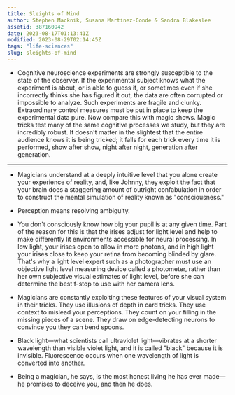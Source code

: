 ```yaml
---
title: Sleights of Mind
author: Stephen Macknik, Susana Martinez-Conde & Sandra Blakeslee
assetid: 387160942
date: 2023-08-17T01:13:41Z
modified: 2023-08-29T02:14:45Z
tags: "life-sciences"
slug: sleights-of-mind
---
```


*  Cognitive neuroscience experiments are strongly susceptible to the state of the observer. If the experimental subject knows what the experiment is about, or is able to guess it, or sometimes even if she incorrectly thinks she has figured it out, the data are often corrupted or impossible to analyze. Such experiments are fragile and clunky. Extraordinary control measures must be put in place to keep the experimental data pure.
   Now compare this with magic shows. Magic tricks test many of the same cognitive processes we study, but they are incredibly robust. It doesn't matter in the slightest that the entire audience knows it is being tricked; it falls for each trick every time it is performed, show after show, night after night, generation after generation.

---

*  Magicians understand at a deeply intuitive level that you alone create your experience of reality, and, like Johnny, they exploit the fact that your brain does a staggering amount of outright confabulation in order to construct the mental simulation of reality known as "consciousness."

*  Perception means resolving ambiguity.

*  You don't consciously know how big your pupil is at any given time. Part of the reason for this is that the irises adjust for light level and help to make differently lit environments accessible for neural processing. In low light, your irises open to allow in more photons, and in high light your irises close to keep your retina from becoming blinded by glare. That's why a light level expert such as a photographer must use an objective light level measuring device called a photometer, rather than her own subjective visual estimates of light level, before she can determine the best f-stop to use with her camera lens.

*  Magicians are constantly exploiting these features of your visual system in their tricks. They use illusions of depth in card tricks. They use context to mislead your perceptions. They count on your filling in the missing pieces of a scene. They draw on edge-detecting neurons to convince you they can bend spoons.

*  Black light—what scientists call ultraviolet light—vibrates at a shorter wavelength than visible violet light, and it is called "black" because it is invisible. Fluorescence occurs when one wavelength of light is converted into another.

*  Being a magician, he says, is the most honest living he has ever made—he promises to deceive you, and then he does.

